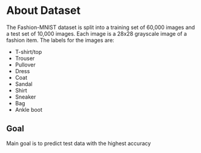 # About Dataset

The Fashion-MNIST dataset is split into a training set of 60,000 images and a test set of 10,000 images. Each image is a 28x28 grayscale image of a fashion item. The labels for the images are:

* T-shirt/top
* Trouser
* Pullover
* Dress
* Coat
* Sandal
* Shirt
* Sneaker
* Bag
* Ankle boot

## Goal
Main goal is to predict test data with the highest accuracy
